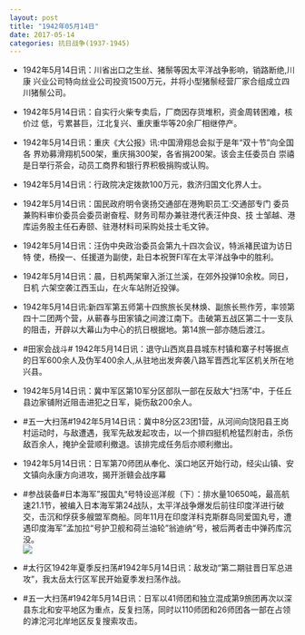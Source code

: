 ```yaml
---
layout: post
title: "1942年05月14日"
date: 2017-05-14
categories: 抗日战争(1937-1945)
---
```


<meta name="referrer" content="no-referrer" />

- 1942年5月14日讯：川省出口之生丝、猪鬃等因太平洋战争影响，销路断绝,川康 兴业公司特向丝业公司投资1500万元，并将小型猪鬃经营厂家合组成立四川猪鬃公司。 

- 1942年5月14日讯：自实行火柴专卖后，厂商因存货堆积，资金周转困难，核价过 低，亏累甚巨，江北复兴、重庆重华等20余厂相继停产。 

- 1942年5月14日讯：重庆《大公报》讯:中国滑翔总会拟于是年“双十节”向全国各 界劝募滑翔机500架，重庆捐300架，各省捐200架。该会主任委员白 崇禧是日举行茶会，动员工商界和银行界积极捐购或认购。 

- 1942年5月14日讯：行政院决定拨款100万元，救济归国文化界人士。 

- 1942年5月14日讯：国民政府明令褒扬交通部在港殉职员工:交通部专门 委员兼购料审价委员会委员谢奋程、财务司帮办兼驻港代表汪仲良、技 士邹越、港库运务股主任石寿颐、驻港材料司采购处技士毛文钟。 

- 1942年5月14日讯：汪伪中央政治委员会第九十四次会议，特派褚民谊为访日特 使，杨揆一、任援道为副使，赴日本祝贺FI军在太平洋战争中的胜利。 

- 1942年5月14日讯：晨，日机两架窜入浙江兰溪，在郊外投弹10余枚。同日，日机 六架空袭江西玉山，在火车站附近投弹。 

- 1942年5月14日讯:新四军第五师第十四旅旅长吴林焕、副旅长熊作芳，率领第四十二团两个营，从蕲春与田家镇之间渡江南下。击破第五战区第二十一支队的阻击，开辟以大幕山为中心的抗日根据地。第14旅一部亦随后渡江。 

- #田家会战斗# 1942年5月14日讯：退守山西岚县县城东村镇和寨子村等据点的日军600余人及伪军400余人,从驻地出发奔袭八路军晋西北军区机关所在地兴县。 

- 1942年5月14日讯：冀中军区第10军分区部队一部在反敌大“扫荡”中，于任丘县边家铺附近阻击进犯之日军，毙伤敌200余人。 

- #五一大扫荡#1942年5月14日讯：冀中8分区23团1营，从河间向饶阳县王岗村运动时，与敌遭遇，我军先敌发起攻击，以一个排四挺机枪猛烈射击，杀伤敌百余人，掩护全营顺利撤退。该排完成任务后亦顺利撤出。 

- 1942年5月14日讯：日军第70师团从奉化、溪口地区开始行动，经尖山镇、安文镇向永康方向进攻，揭开浙赣会战序幕 

- #参战装备#日本海军”报国丸“号特设巡洋舰（下）：排水量10650吨，最高航速21.1节，被编入日本海军第24战队，太平洋战争爆发后前往印度洋进行破交，击沉和俘获多艘盟军商船。同年11月在印度洋科克斯群岛同爱国丸号，遭遇印度海军”孟加拉“号护卫舰和荷兰油轮”翁迪纳“号，被后两者击中弹药库沉没。 <br/><img src="https://wx1.sinaimg.cn/large/aca367d8ly1ffknt6v20oj20dc0ezjtb.jpg" />

- #太行区1942年夏季反扫荡#1942年5月14日讯：敌发动“第二期驻晋日军总进攻”，我太岳太行区军民开始夏季发扫荡作战。 

- #五一大扫荡#1942年5月14日讯：日军以41师团和独立混成第9旅团再次以深县东北和安平地区为重点，反复扫荡，同时以110师团和26师团各一部在占领的滹沱河北岸地区反复搜索攻击。 

